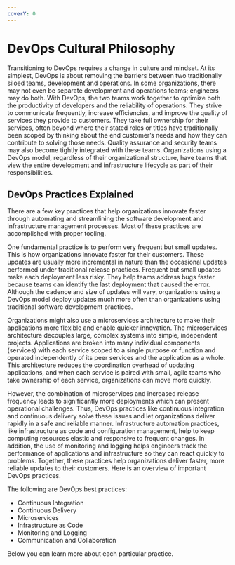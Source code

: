 ```yaml
---
coverY: 0
---
```


# DevOps Cultural Philosophy

Transitioning to DevOps requires a change in culture and mindset. At its simplest, DevOps is about removing the barriers between two traditionally siloed teams, development and operations. In some organizations, there may not even be separate development and operations teams; engineers may do both. With DevOps, the two teams work together to optimize both the productivity of developers and the reliability of operations. They strive to communicate frequently, increase efficiencies, and improve the quality of services they provide to customers. They take full ownership for their services, often beyond where their stated roles or titles have traditionally been scoped by thinking about the end customer’s needs and how they can contribute to solving those needs. Quality assurance and security teams may also become tightly integrated with these teams. Organizations using a DevOps model, regardless of their organizational structure, have teams that view the entire development and infrastructure lifecycle as part of their responsibilities.

## DevOps Practices Explained

There are a few key practices that help organizations innovate faster through automating and streamlining the software development and infrastructure management processes. Most of these practices are accomplished with proper tooling.

One fundamental practice is to perform very frequent but small updates. This is how organizations innovate faster for their customers. These updates are usually more incremental in nature than the occasional updates performed under traditional release practices. Frequent but small updates make each deployment less risky. They help teams address bugs faster because teams can identify the last deployment that caused the error. Although the cadence and size of updates will vary, organizations using a DevOps model deploy updates much more often than organizations using traditional software development practices.

Organizations might also use a microservices architecture to make their applications more flexible and enable quicker innovation. The microservices architecture decouples large, complex systems into simple, independent projects. Applications are broken into many individual components (services) with each service scoped to a single purpose or function and operated independently of its peer services and the application as a whole. This architecture reduces the coordination overhead of updating applications, and when each service is paired with small, agile teams who take ownership of each service, organizations can move more quickly.

However, the combination of microservices and increased release frequency leads to significantly more deployments which can present operational challenges. Thus, DevOps practices like continuous integration and continuous delivery solve these issues and let organizations deliver rapidly in a safe and reliable manner. Infrastructure automation practices, like infrastructure as code and configuration management, help to keep computing resources elastic and responsive to frequent changes. In addition, the use of monitoring and logging helps engineers track the performance of applications and infrastructure so they can react quickly to problems.
Together, these practices help organizations deliver faster, more reliable updates to their customers. Here is an overview of important DevOps practices.

The following are DevOps best practices: 

- Continuous Integration
- Continuous Delivery
- Microservices
- Infrastructure as Code
- Monitoring and Logging
- Communication and Collaboration

Below you can learn more about each particular practice. 
